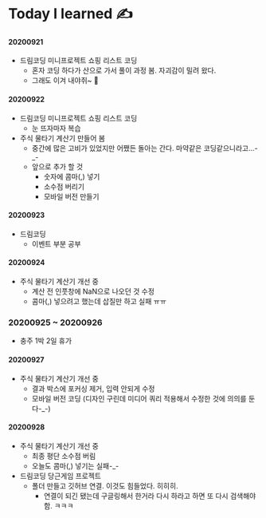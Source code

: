 # Today I learned ✍️

#### 20200921
* 드림코딩 미니프로젝트 쇼핑 리스트 코딩
  * 혼자 코딩 하다가 산으로 가서 풀이 과정 봄. 자괴감이 밀려 왔다.
  * 그래도 이겨 내야쥐~ 🤧
  
#### 20200922
* 드림코딩 미니프로젝트 쇼핑 리스트 코딩
  * 눈 뜨자마자 복습
* 주식 물타기 계산기 만들어 봄
  * 중간에 많은 고비가 있었지만 어쨌든 돌아는 간다. 마약같은 코딩같으니라고...-_-
  * 앞으로 추가 할 것
    * 숫자에 콤마(,) 넣기
    * 소수점 버리기
    * 모바일 버전 만들기
  
#### 20200923
* 드림코딩
  * 이벤트 부분 공부
  
  
#### 20200924
* 주식 물타기 계산기 개선 중
  * 계산 전 인풋창에 NaN으로 나오던 것 수정
  * 콤마(,) 넣으려고 했는데 삽질만 하고 실패 ㅠㅠ
  
### 20200925 ~ 20200926
* 충주 1박 2일 휴가

#### 20200927
* 주식 물타기 계산기 개선 중
  * 결과 박스에 포커싱 제거, 입력 안되게 수정
  * 모바일 버전 코딩 (디자인 구린데 미디어 쿼리 적용해서 수정한 것에 의의를 둔다-_-)
  
#### 20200928
* 주식 물타기 계산기 개선 중
  * 최종 평단 소수점 버림
  * 오늘도 콤마(,) 넣기는 실패-_-
* 드림코딩 당근게임 프로젝트
  * 폴더 만들고 깃허브 연결. 이것도 힘들었다. 히히히.
    * 연결이 되긴 됐는데 구글링해서 한거라 다시 하라고 하면 또 다시 검색해야함. ㅋㅋㅋ
